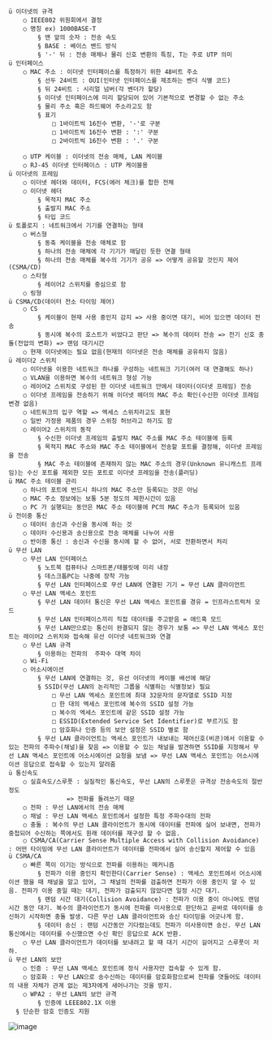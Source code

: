 	ü 이더넷의 규격
		○ IEEE802 위원회에서 결정
		○ 명칭 ex) 1000BASE-T
			§ 맨 앞의 숫자 : 전송 속도
			§ BASE : 베이스 밴드 방식
			§ '-' 뒤 : 전송 매체나 물리 신호 변환의 특징, T는 주로 UTP 의미
	ü 인터페이스
		○ MAC 주소 : 이더넷 인터페이스를 특정하기 위한 48비트 주소
			§ 선두 24비트 : OUI(인터넷 인터페이스를 제조하는 벤더 식별 코드)
			§ 뒤 24비트 : 시리얼 넘버(각 벤더가 할당)
			§ 이더넷 인터페이스에 미리 할당되어 있어 기본적으로 변경할 수 없는 주소
			§ 물리 주소 혹은 하드웨어 주소라고도 함
			§ 표기
				□ 1바이트씩 16진수 변환, '-'로 구분
				□ 1바이트씩 16진수 변환 : ':' 구분
				□ 2바이트씩 16진수 변환 : '.' 구분
				
		○ UTP 케이블 : 이더넷의 전송 매체, LAN 케이블
		○ RJ-45 이더넷 인터페이스 : UTP 케이블용
	ü 이더넷의 프레임
		○ 이더넷 헤더와 데이터, FCS(에러 체크)를 합한 전체
		○ 이더넷 헤더 
			§ 목적지 MAC 주소
			§ 출발지 MAC 주소
			§ 타입 코드
	ü 토폴로지 : 네트워크에서 기기를 연결하는 형태
		○ 버스형
			§ 동축 케이블을 전송 매체로 함
			§ 하나의 전송 매체에 각 기기가 매달린 듯한 연결 형태
			§ 하나의 전송 매체를 복수의 기기가 공유 => 어떻게 공유할 것인지 제어(CSMA/CD)
		○ 스타형
			§ 레이어2 스위치를 중심으로 함
		○ 링형
	ü CSMA/CD(데이터 전소 타이밍 제어)
		○ CS 
			§ 케이블이 현재 사용 중인지 감지 => 사용 중이면 대기, 비어 있으면 데이터 전송
			§ 동시에 복수의 호스트가 비었다고 판단 => 복수의 데이터 전송 => 전기 신호 충돌(전압의 변화) => 랜덤 대기시간
		○ 현재 이더넷에는 필요 없음(현재의 이더넷은 전송 매체를 공유하지 않음)
	ü 레이더2 스위치
		○ 이더넷을 이용한 네트워크 하나를 구성하는 네트워크 기기(여러 대 연결해도 하나)
		○ VLAN을 이용하면 복수의 네트워크 형성 가능
		○ 레이어2 스위치로 구성된 한 이더넷 네트워크 안에서 데이터(이더넷 프레임) 전송
		○ 이더넷 프레임을 전송하기 위해 이더넷 헤더의 MAC 주소 확인(수신한 이더넷 프레임 변경 없음)
		○ 네트워크의 입구 역할 => 엑세스 스위치라고도 표현
		○ 일반 가정용 제품의 경우 스위칭 허브라고 하기도 함
		○ 레이어2 스위치의 동작
			§ 수신한 이더넷 프레임의 출발지 MAC 주소를 MAC 주소 테이블에 등록
			§ 목적지 MAC 주소와 MAC 주소 테이블에서 전송할 포트를 결정해, 이더넷 프레임을 전송
			§ MAC 주소 테이블에 존재하지 않는 MAC 주소의 경우(Unknown 유니캐스트 프레임)는 수신 포트를 제외한 모든 포트로 이더넷 프레임을 전송(플러딩)
	ü MAC 주소 테이블 관리
		○ 하나의 포트에 반드시 하나의 MAC 주소만 등록되는 것은 아님
		○ MAC 주소 정보에는 보통 5분 정도의 제한시간이 있음
		○ PC 가 실행되는 동안은 MAC 주소 테이블에 PC의 MAC 주소가 등록되어 있음
	ü 전이중 통신
		○ 데이터 송신과 수신을 동시에 하는 것
		○ 데이터 수신용과 송신용으로 전송 매체를 나누어 사용
		○ 반이중 통신 : 송신과 수신을 동시에 할 수 없어, 서로 전환하면서 처리
	ü 무선 LAN
		○ 무선 LAN 인터페이스
			§ 노트북 컴퓨터나 스마트폰/태블릿에 미리 내장
			§ 데스크톱PC는 나중에 장착 가능
			§ 무선 LAN 인터페이스로 무선 LAN에 연결된 기기 = 무선 LAN 클라이언트
		○ 무선 LAN 액세스 포인트
			§ 무선 LAN 데이터 통신은 무선 LAN 액세스 포인트를 경유 = 인프라스트럭처 모드
			§ 무선 LAN 인터페이스끼리 직접 데이터를 주고받음 = 애드혹 모드
			§ 무선 LAN만으로는 통신이 완결되지 않는 경우가 보통 => 무선 LAN 액세스 포인트는 레이어2 스위치와 접속해 유선 이더넷 네트워크와 연결
		○ 무선 LAN 규격
			§ 이용하는 전파의  주파수 대역 차이
		○ Wi-Fi
		○ 어소시에이션
			§ 무선 LAN에 연결하는 것, 유선 이더넷의 케이블 배선에 해당
			§ SSID(무선 LAN의 논리적인 그룹을 식별하는 식별정보) 필요
				□ 무선 LAN 엑세스 포인트에 최대 32문자의 문자열로 SSID 지정
				□ 한 대의 엑세스 포인트에 복수의 SSID 설정 가능
				□ 복수의 엑세스 포인트에 같은 SSID 설정 가능
				□ ESSID(Extended Service Set Identifier)로 부르기도 함
				□ 암호화나 인증 등의 보안 설정은 SSID 별로 함
			§ 무선 LAN 클라이언트는 액세스 포인트가 내보내는 제어신호(비콘)에서 이용할 수 있는 전파의 주파수(채널)을 찾음 => 이용할 수 있는 채널을 발견하면 SSID를 지정해서 무선 LAN 액세스 포인트에 어소시에이션 요청을 보냄 => 무선 LAN 액세스 포인트는 어소시에이션 응답으로 접속할 수 있는지 알려줌
	ü 통신속도
		○ 실효속도/스루풋 : 실질적인 통신속도, 무선 LAN의 스루풋은 규격상 전송속도의 절반 정도
					=> 전파를 돌려쓰기 때문
		○ 전파 : 무선 LAN에서의 전송 매체
		○ 채널 : 무선 LAN 액세스 포인트에서 설정한 특정 주파수대의 전파
		○ 충돌 : 복수의 무선 LAN 클라이언트가 동시에 데이터를 전파에 실어 보내면, 전파가 중첩되어 수신하는 쪽에서도 원래 데이터를 재구성 할 수 없음.
		○ CSMA/CA(Carrier Sense Multiple Access with Collision Avoidance) : 어떤 타이밍에 무선 LAN 클라이언트가 데이터를 전파에서 실어 송신할지 제어할 수 있음
	ü CSMA/CA
		○ 빠른 쪽이 이기는 방식으로 전파를 이용하는 메커니즘
			§ 전파가 이용 중인지 확인한다(Carrier Sense) : 액세스 포인트에서 어소시에이션 했을 때 채널을 알고 있어, 그 채널의 전파를 검출하면 전파가 이용 중인지 알 수 있음. 전파가 이용 중일 때는 대기, 전파가 검출되지 않았다면 일정 시간 대기.
			§ 랜덤 시간 대기(Collision Avoidance) : 전파가 이용 중이 아니여도 랜덤 시간 동안 대기. 복수의 클라이언트가 동시에 전파를 미사용으로 판단하고 곧바로 데이터를 송신하기 시작하면 충돌 발생. 다른 무선 LAN 클라이언트와 송신 타이밍을 어긋나게 함.
			§ 데이터 송신 : 랜덤 시간동안 기다렸는데도 전파가 미사용이면 송신. 무선 LAN 통신에서는 데이터를 수신했으면 수신 확인 응답으로 ACK 반환.
		○ 무선 LAN 클라이언트가 데이터를 보내려고 할 때 대기 시간이 길어지고 스루풋이 저하.
	ü 무선 LAN의 보안
		○ 인증 : 무선 LAN 액세스 포인트에 정식 사용자만 접속할 수 있게 함.
		○ 암호화 : 무선 LAN으로 송수신하는 데이터를 암호화함으로써 전파를 엿들어도 데이터의 내용 자체가 관계 없는 제3자에게 새어나가는 것을 방지.
		○ WPA2 : 무선 LAN의 보안 규격
			§ 인증에 LEEE802.1X 이용
      § 단순한 암호 인증도 지원
![image](https://user-images.githubusercontent.com/85976426/143966789-6b244068-497f-4838-b534-de89b06e2f5a.png)
